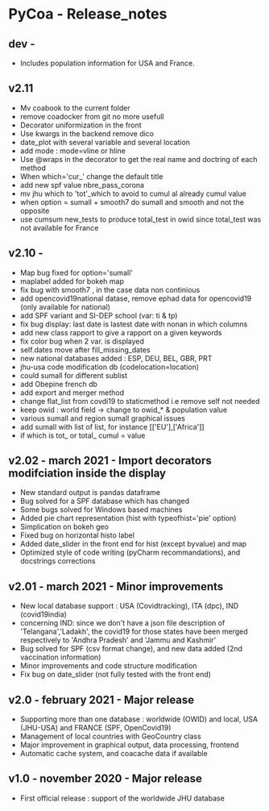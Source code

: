 # PyCoa - Release_notes

## dev - 
- Includes population information for USA and France. 

## v2.11
- Mv coabook to the current folder
- remove coadocker from git no more usefull
- Decorator uniformization in the front
- Use kwargs in the backend remove dico
- date_plot with several variable and several location
- add mode : mode=vline or hline
- Use @wraps in the decorator to get the real name and doctring of each method
- When which='cur_' change the default title 
- add new spf value nbre_pass_corona 
- mv jhu which to 'tot'_which to avoid to cumul al already cumul value
- when option = sumall + smooth7 do sumall and smooth and not the opposite
- use cumsum new_tests to produce total_test in owid since total_test was not available for France 
## v2.10 - 
- Map bug fixed for option='sumall'
- maplabel added for bokeh map   
- fix bug with smooth7 , in the case data non continious
- add opencovid19national datase, remove ephad data for opencovid19 (only available for national)
- add SPF variant and SI-DEP school (var: ti & tp)
- fix bug display: last date is lastest date with nonan in which columns
- add new class rapport to give a rapport on a given keywords 
- fix color bug when 2 var. is displayed
- self.dates move after fill_missing_dates
- new national databases added : ESP, DEU, BEL, GBR, PRT
- jhu-usa code modification db (codelocation=location)
- could sumall for different sublist
- add Obepine french db
- add export and merger method
- change flat_list from covdi19 to staticmethod i.e remove self not needed
- keep owid : world field -> change to owid_* & population value
- various sumall and region sumall graphical issues
- add sumall with list of list, for instance [['EU'],['Africa']] 
- if which is tot_ or total_ cumul = value 
## v2.02 - march 2021 - Import decorators modifciation inside the display
- New standard output is pandas dataframe
- Bug solved for a SPF database which has changed
- Some bugs solved for Windows based machines
- Added pie chart representation (hist with typeofhist='pie' option)
- Simplication on bokeh geo
- Fixed bug on horizontal histo label
- Added date_slider in the front end for hist (except byvalue) and map
- Optimized style of code writing (pyCharm recommandations), and docstrings corrections

## v2.01 - march 2021 - Minor improvements
- New local database support : USA (Covidtracking), ITA (dpc), IND (covid19india)
- concerning IND: since we don't have a json file description of 'Telangana','Ladakh',
the covid19 for those states have been merged respectively to 'Andhra Pradesh' and
'Jammu and Kashmir'
- Bug solved for SPF (csv format change), and new data added (2nd vaccination information)
- Minor improvements and code structure modification
- Fix bug on date_slider (not fully tested with the front end)

## v2.0 - february 2021 - Major release 
- Supporting more than one database : worldwide (OWID) and local, USA (JHU-USA) and FRANCE (SPF, OpenCovid19)
- Management of local countries with GeoCountry class
- Major improvement in graphical output, data processing, frontend
- Automatic cache system, and coacache data if available

## v1.0 - november 2020 - Major release
- First official release : support of the worldwide JHU database

